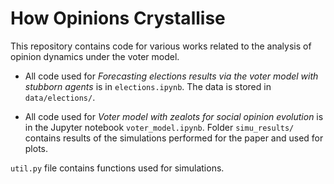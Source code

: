 # How Opinions Crystallise

This repository contains code for various works related to the analysis of opinion dynamics under the voter model.

- All code used for <i>Forecasting elections results via the voter model with stubborn agents </i> is in `elections.ipynb`. The data is stored in `data/elections/`.

- All code used for <i>Voter model with zealots for social opinion evolution</i> is in the Jupyter notebook `voter_model.ipynb`. Folder `simu_results/` contains results of the simulations performed for the paper and used for plots.

`util.py` file contains functions used for simulations.